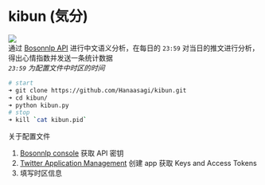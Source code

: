 # kibun (気分)
![](https://img.shields.io/badge/twitter-bot-EA0032.svg)  
通过 [Bosonnlp API](http://bosonnlp.com/) 进行中文语义分析，在每日的 `23:59` 对当日的推文进行分析，得出心情指数并发送一条统计数据  
*`23:59` 为配置文件中时区的时间*

```Bash
# start
➜ git clone https://github.com/Hanaasagi/kibun.git
➜ cd kibun/
➜ python kibun.py
# stop
➜ kill `cat kibun.pid`
```

关于配置文件

1) [Bosonnlp console](http://bosonnlp.com/console) 获取 API 密钥  
2) [Twitter Application Management](https://apps.twitter.com/) 创建 app 获取 Keys and Access Tokens
3) 填写时区信息
